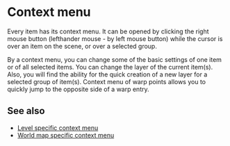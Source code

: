 # Context menu

Every item has its context menu. It can be opened by clicking the right mouse button (lefthander mouse - by left mouse button) while the cursor is over an item on the scene, or over a selected group.

By a context menu, you can change some of the basic settings of one item or of all selected items. You can change the layer of the current item(s). Also, you will find the ability for the quick creation of a new layer for a selected group of item(s). Context menu of warp points allows you to quickly jump to the opposite side of a warp entry.

## See also
* [Level specific context menu](../EditLevel/ContextMenu)
* [World map specific context menu](../EditWorld/ContextMenu)
